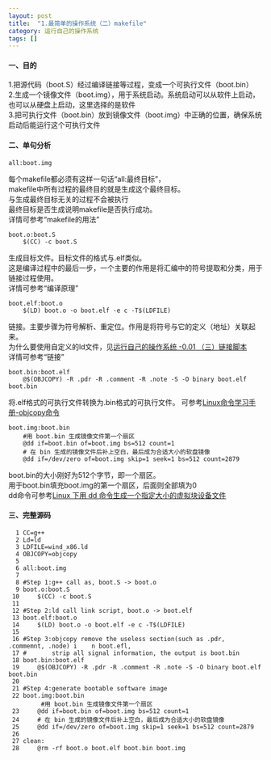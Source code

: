 ```yaml
---
layout: post
title:  "1.最简单的操作系统（二）makefile"
category: 运行自己的操作系统
tags: []
---
```


#### 一、目的

1.把源代码（boot.S）经过编译链接等过程，变成一个可执行文件（boot.bin）  
2.生成一个镜像文件（boot.img），用于系统启动。系统启动可以从软件上启动，也可以从硬盘上启动，这里选择的是软件  
3.把可执行文件（boot.bin）放到镜像文件（boot.img）中正确的位置，确保系统启动后能运行这个可执行文件  

#### 二、单句分析

```
all:boot.img
```
每个makefile都必须有这样一句话“all:最终目标”，  
makefile中所有过程的最终目的就是生成这个最终目标。  
与生成最终目标无关的过程不会被执行  
最终目标是否生成说明makefile是否执行成功。  
详情可参考“makefile的用法”  

```
boot.o:boot.S
	$(CC) -c boot.S
```
生成目标文件。目标文件的格式与.elf类似。  
这是编译过程中的最后一步，一个主要的作用是将汇编中的符号提取和分类，用于链接过程使用。  
详情可参考“编译原理”  

```
boot.elf:boot.o
	$(LD) boot.o -o boot.elf -e c -T$(LDFILE)
```
链接。主要步骤为符号解析、重定位。作用是将符号与它的定义（地址）关联起来。  
为什么要使用自定义的ld文件，见[运行自己的操作系统 -0.01 （三）链接脚本](http://blog.csdn.net/mishifangxiangdefeng/article/details/45766503)  
详情可参考“链接”  

```
boot.bin:boot.elf
    @$(OBJCOPY) -R .pdr -R .comment -R .note -S -O binary boot.elf boot.bin
```
将.elf格式的可执行文件转换为.bin格式的可执行文件。
可参考[Linux命令学习手册-objcopy命令 ](http://blog.chinaunix.net/uid-9525959-id-2001841.html)  

```
boot.img:boot.bin
	#用 boot.bin 生成镜像文件第一个扇区
	@dd if=boot.bin of=boot.img bs=512 count=1   	
	# 在 bin 生成的镜像文件后补上空白，最后成为合适大小的软盘镜像
	@dd if=/dev/zero of=boot.img skip=1 seek=1 bs=512 count=2879
```
boot.bin的大小刚好为512个字节，即一个扇区。  
用于boot.bin填充boot.img的第一个扇区，后面则全部填为0  
dd命令可参考[Linux 下用 dd 命令生成一个指定大小的虚拟块设备文件](http://blog.csdn.net/mishifangxiangdefeng/article/details/45507847)  

#### 三、完整源码

```
  1 CC=g++
  2 Ld=ld
  3 LDFILE=wind_x86.ld
  4 OBJCOPY=objcopy
  5 
  6 all:boot.img
  7 
  8 #Step 1:g++ call as, boot.S -> boot.o
  9 boot.o:boot.S
 10     $(CC) -c boot.S
 11 
 12 #Step 2:ld call link script, boot.o -> boot.elf
 13 boot.elf:boot.o
 14     $(LD) boot.o -o boot.elf -e c -T$(LDFILE)
 15 
 16 #Step 3:objcopy remove the useless section(such as .pdr, .commemnt, .node) i    n boot.efl, 
 17 #		strip all signal information, the output is boot.bin
 18 boot.bin:boot.elf
 19     @$(OBJCOPY) -R .pdr -R .comment -R .note -S -O binary boot.elf boot.bin
 20 
 21 #Step 4:generate bootable software image
 22 boot.img:boot.bin
		 #用 boot.bin 生成镜像文件第一个扇区
 23 	@dd if=boot.bin of=boot.img bs=512 count=1   	
 24 	# 在 bin 生成的镜像文件后补上空白，最后成为合适大小的软盘镜像
 25 	@dd if=/dev/zero of=boot.img skip=1 seek=1 bs=512 count=2879
 26
 27 clean:
 28 	@rm -rf boot.o boot.elf boot.bin boot.img
```